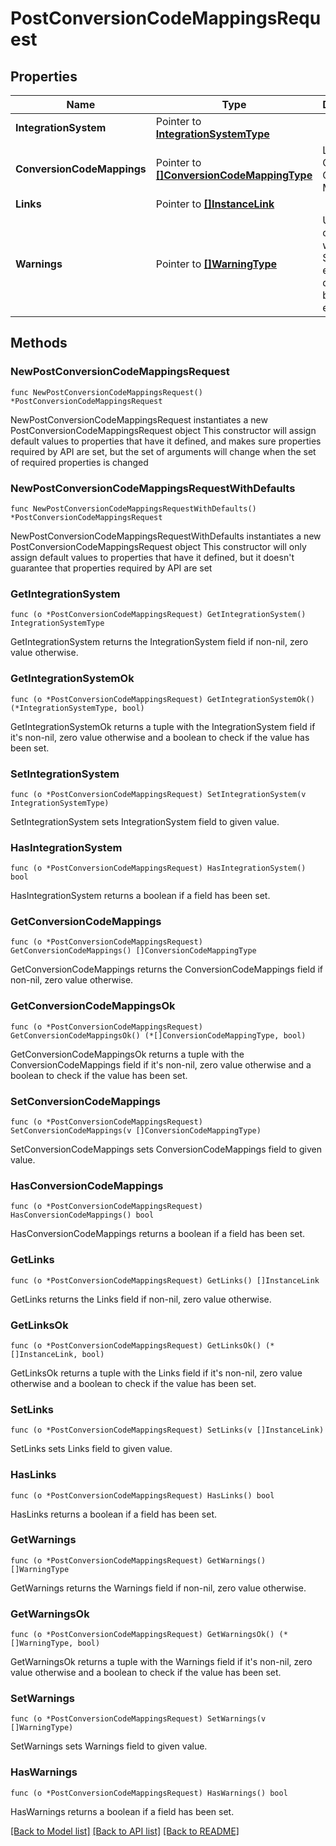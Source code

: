 # PostConversionCodeMappingsRequest

## Properties

Name | Type | Description | Notes
------------ | ------------- | ------------- | -------------
**IntegrationSystem** | Pointer to [**IntegrationSystemType**](IntegrationSystemType.md) |  | [optional] 
**ConversionCodeMappings** | Pointer to [**[]ConversionCodeMappingType**](ConversionCodeMappingType.md) | List of Conversion Code Mappings. | [optional] 
**Links** | Pointer to [**[]InstanceLink**](InstanceLink.md) |  | [optional] 
**Warnings** | Pointer to [**[]WarningType**](WarningType.md) | Used in conjunction with the Success element to define a business error. | [optional] 

## Methods

### NewPostConversionCodeMappingsRequest

`func NewPostConversionCodeMappingsRequest() *PostConversionCodeMappingsRequest`

NewPostConversionCodeMappingsRequest instantiates a new PostConversionCodeMappingsRequest object
This constructor will assign default values to properties that have it defined,
and makes sure properties required by API are set, but the set of arguments
will change when the set of required properties is changed

### NewPostConversionCodeMappingsRequestWithDefaults

`func NewPostConversionCodeMappingsRequestWithDefaults() *PostConversionCodeMappingsRequest`

NewPostConversionCodeMappingsRequestWithDefaults instantiates a new PostConversionCodeMappingsRequest object
This constructor will only assign default values to properties that have it defined,
but it doesn't guarantee that properties required by API are set

### GetIntegrationSystem

`func (o *PostConversionCodeMappingsRequest) GetIntegrationSystem() IntegrationSystemType`

GetIntegrationSystem returns the IntegrationSystem field if non-nil, zero value otherwise.

### GetIntegrationSystemOk

`func (o *PostConversionCodeMappingsRequest) GetIntegrationSystemOk() (*IntegrationSystemType, bool)`

GetIntegrationSystemOk returns a tuple with the IntegrationSystem field if it's non-nil, zero value otherwise
and a boolean to check if the value has been set.

### SetIntegrationSystem

`func (o *PostConversionCodeMappingsRequest) SetIntegrationSystem(v IntegrationSystemType)`

SetIntegrationSystem sets IntegrationSystem field to given value.

### HasIntegrationSystem

`func (o *PostConversionCodeMappingsRequest) HasIntegrationSystem() bool`

HasIntegrationSystem returns a boolean if a field has been set.

### GetConversionCodeMappings

`func (o *PostConversionCodeMappingsRequest) GetConversionCodeMappings() []ConversionCodeMappingType`

GetConversionCodeMappings returns the ConversionCodeMappings field if non-nil, zero value otherwise.

### GetConversionCodeMappingsOk

`func (o *PostConversionCodeMappingsRequest) GetConversionCodeMappingsOk() (*[]ConversionCodeMappingType, bool)`

GetConversionCodeMappingsOk returns a tuple with the ConversionCodeMappings field if it's non-nil, zero value otherwise
and a boolean to check if the value has been set.

### SetConversionCodeMappings

`func (o *PostConversionCodeMappingsRequest) SetConversionCodeMappings(v []ConversionCodeMappingType)`

SetConversionCodeMappings sets ConversionCodeMappings field to given value.

### HasConversionCodeMappings

`func (o *PostConversionCodeMappingsRequest) HasConversionCodeMappings() bool`

HasConversionCodeMappings returns a boolean if a field has been set.

### GetLinks

`func (o *PostConversionCodeMappingsRequest) GetLinks() []InstanceLink`

GetLinks returns the Links field if non-nil, zero value otherwise.

### GetLinksOk

`func (o *PostConversionCodeMappingsRequest) GetLinksOk() (*[]InstanceLink, bool)`

GetLinksOk returns a tuple with the Links field if it's non-nil, zero value otherwise
and a boolean to check if the value has been set.

### SetLinks

`func (o *PostConversionCodeMappingsRequest) SetLinks(v []InstanceLink)`

SetLinks sets Links field to given value.

### HasLinks

`func (o *PostConversionCodeMappingsRequest) HasLinks() bool`

HasLinks returns a boolean if a field has been set.

### GetWarnings

`func (o *PostConversionCodeMappingsRequest) GetWarnings() []WarningType`

GetWarnings returns the Warnings field if non-nil, zero value otherwise.

### GetWarningsOk

`func (o *PostConversionCodeMappingsRequest) GetWarningsOk() (*[]WarningType, bool)`

GetWarningsOk returns a tuple with the Warnings field if it's non-nil, zero value otherwise
and a boolean to check if the value has been set.

### SetWarnings

`func (o *PostConversionCodeMappingsRequest) SetWarnings(v []WarningType)`

SetWarnings sets Warnings field to given value.

### HasWarnings

`func (o *PostConversionCodeMappingsRequest) HasWarnings() bool`

HasWarnings returns a boolean if a field has been set.


[[Back to Model list]](../README.md#documentation-for-models) [[Back to API list]](../README.md#documentation-for-api-endpoints) [[Back to README]](../README.md)


